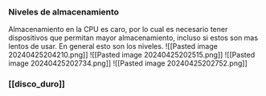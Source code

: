 ### Niveles de almacenamiento
Almacenamiento en la CPU es caro, por lo cual es necesario tener dispositivos que permitan mayor almacenamiento, incluso si estos son mas lentos de usar. En general esto son los niveles.
![[Pasted image 20240425204210.png]]
![[Pasted image 20240425202515.png]]
![[Pasted image 20240425202734.png]]
![[Pasted image 20240425202752.png]]

### [[disco_duro]]
